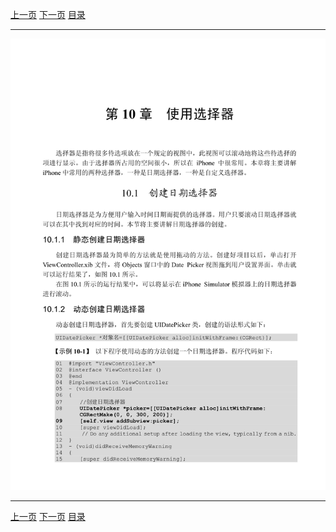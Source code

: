 [上一页](244.md) [下一页](246.md) [目录](../README.md)

***

![245](../images/245.png)

***

[上一页](244.md) [下一页](246.md) [目录](../README.md)
